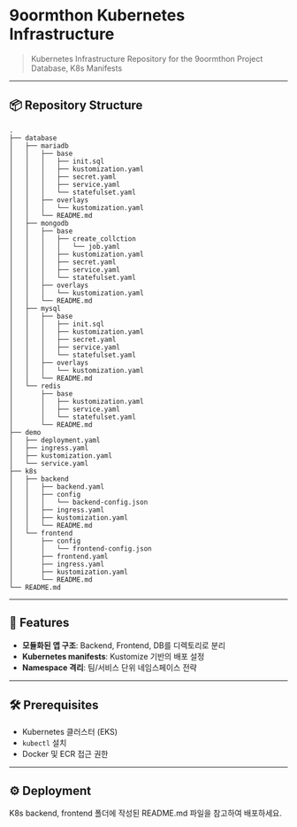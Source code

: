 # 9oormthon Kubernetes Infrastructure

> Kubernetes Infrastructure Repository for the 9oormthon Project  
> Database, K8s Manifests 

---

## 📦 Repository Structure

```
.
├── database
│   ├── mariadb
│   │   ├── base
│   │   │   ├── init.sql
│   │   │   ├── kustomization.yaml
│   │   │   ├── secret.yaml
│   │   │   ├── service.yaml
│   │   │   └── statefulset.yaml
│   │   ├── overlays
│   │   │   └── kustomization.yaml
│   │   └── README.md
│   ├── mongodb
│   │   ├── base
│   │   │   ├── create_collction
│   │   │   │   └── job.yaml
│   │   │   ├── kustomization.yaml
│   │   │   ├── secret.yaml
│   │   │   ├── service.yaml
│   │   │   └── statefulset.yaml
│   │   ├── overlays
│   │   │   └── kustomization.yaml
│   │   └── README.md
│   ├── mysql
│   │   ├── base
│   │   │   ├── init.sql
│   │   │   ├── kustomization.yaml
│   │   │   ├── secret.yaml
│   │   │   ├── service.yaml
│   │   │   └── statefulset.yaml
│   │   ├── overlays
│   │   │   └── kustomization.yaml
│   │   └── README.md
│   └── redis
│       ├── base
│       │   ├── kustomization.yaml
│       │   ├── service.yaml
│       │   └── statefulset.yaml
│       └── README.md
├── demo
│   ├── deployment.yaml
│   ├── ingress.yaml
│   ├── kustomization.yaml
│   └── service.yaml
├── k8s
│   ├── backend
│   │   ├── backend.yaml
│   │   ├── config
│   │   │   └── backend-config.json
│   │   ├── ingress.yaml
│   │   ├── kustomization.yaml
│   │   └── README.md
│   └── frontend
│       ├── config
│       │   └── frontend-config.json
│       ├── frontend.yaml
│       ├── ingress.yaml
│       ├── kustomization.yaml
│       └── README.md
└── README.md
```


---

## 🚀 Features

- **모듈화된 앱 구조**: Backend, Frontend, DB를 디렉토리로 분리
- **Kubernetes manifests**: Kustomize 기반의 배포 설정
- **Namespace 격리**: 팀/서비스 단위 네임스페이스 전략

---

## 🛠 Prerequisites

- Kubernetes 클러스터 (EKS)
- `kubectl` 설치
- Docker 및 ECR 접근 권한

---

## ⚙️ Deployment
K8s backend, frontend 폴더에 작성된 README.md 파일을 참고하여 배포하세요.
